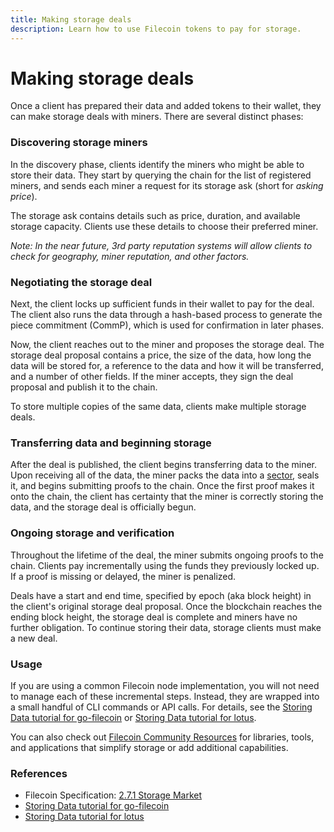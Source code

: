 ```yaml
---
title: Making storage deals
description: Learn how to use Filecoin tokens to pay for storage.
---
```


# Making storage deals

Once a client has prepared their data and added tokens to their wallet, they can make storage deals with miners. There are several distinct phases:

### Discovering storage miners

In the discovery phase, clients identify the miners who might be able to store their data. They start by querying the chain for the list of registered miners, and sends each miner a request for its storage ask (short for *asking price*).

The storage ask contains details such as price, duration, and available storage capacity. Clients use these details to choose their preferred miner.

*Note: In the near future, 3rd party reputation systems will allow clients to check for geography, miner reputation, and other factors.*

### Negotiating the storage deal

Next, the client locks up sufficient funds in their wallet to pay for the deal. The client also runs the data through a hash-based process to generate the piece commitment (CommP), which is used for confirmation in later phases.

Now, the client reaches out to the miner and proposes the storage deal. The storage deal proposal contains a price, the size of the data, how long the data will be stored for, a reference to the data and how it will be transferred, and a number of other fields. If the miner accepts, they sign the deal proposal and publish it to the chain.

To store multiple copies of the same data, clients make multiple storage deals.

### Transferring data and beginning storage

After the deal is published, the client begins transferring data to the miner. Upon receiving all of the data, the miner packs the data into a [sector](https://filecoin-project.github.io/specs/#systems__filecoin_mining__sector), seals it, and begins submitting proofs to the chain. Once the first proof makes it onto the chain, the client has certainty that the miner is correctly storing the data, and the storage deal is officially begun.

### Ongoing storage and verification

Throughout the lifetime of the deal, the miner submits ongoing proofs to the chain. Clients pay incrementally using the funds they previously locked up. If a proof is missing or delayed, the miner is penalized.

Deals have a start and end time, specified by epoch (aka block height) in the client's original storage deal proposal. Once the blockchain reaches the ending block height, the storage deal is complete and miners have no further obligation. To continue storing their data, storage clients must make a new deal.

### Usage

If you are using a common Filecoin node implementation, you will not need to manage each of these incremental steps. Instead, they are wrapped into a small handful of CLI commands or API calls. For details, see the [Storing Data tutorial for go-filecoin](https://go.filecoin.io/go-filecoin-tutorial/Storing-on-Filecoin.html#table-of-contents) or [Storing Data tutorial for lotus](https://lotu.sh/en+storing-data).

You can also check out [Filecoin Community Resources](https://github.com/filecoin-project/docs/wiki#community-resources) for libraries, tools, and applications that simplify storage or add additional capabilities.

### References

- Filecoin Specification: [2.7.1 Storage Market](https://filecoin-project.github.io/specs/#systems__filecoin_markets__storage_market)
- [Storing Data tutorial for go-filecoin](https://go.filecoin.io/go-filecoin-tutorial/Storing-on-Filecoin.html#table-of-contents)
- [Storing Data tutorial for lotus](https://lotu.sh/en+storing-data)

